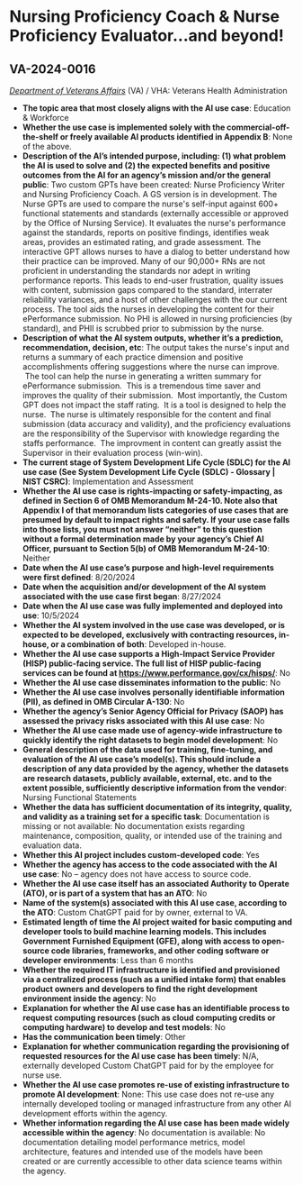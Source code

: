 # Nursing Proficiency Coach & Nurse Proficiency Evaluator...and beyond!
## VA-2024-0016
_[Department of Veterans Affairs](<../3_agency/Department of Veterans Affairs.md>)_ (VA) / VHA: Veterans Health Administration


+ **The topic area that most closely aligns with the AI use case**: Education & Workforce
+ **Whether the use case is implemented solely with the commercial-off-the-shelf or freely available AI products identified in Appendix B**: None of the above.
+ **Description of the AI’s intended purpose, including: (1) what problem the AI is used to solve and (2) the expected benefits and positive outcomes from the AI for an agency’s mission and/or the general public**: Two custom GPTs have been created: Nurse Proficiency Writer and Nursing Proficiency Coach.  A GS version is in development.  The Nurse GPTs are used to compare the nurse's self-input against 600+ functional statements and standards (externally accessible or approved by the Office of Nursing Service).  It evaluates the nurse's performance against the standards, reports on positive findings, identifies weak areas, provides an estimated rating, and grade assessment.  The interactive GPT allows nurses to have a dialog to better understand how their practice can be improved.   Many of our 90,000+ RNs are not proficient in understanding the standards nor adept in writing performance reports. This leads to end-user frustration, quality issues with content, submission gaps compared to the standard, interrater reliability variances, and a host of other challenges with the our current process. The tool aids the nurses in developing the content for their ePerformance submission.  No PHI is allowed in nursing proficiencies (by standard), and PHII is scrubbed prior to submission by the nurse.
+ **Description of what the AI system outputs, whether it’s a prediction, recommendation, decision, etc**: The output takes the nurse's input and returns a summary of each practice dimension and positive accomplishments offering suggestions where the nurse can improve.  The tool can help the nurse in generating a written summary for ePerformance submission.  This is a tremendous time saver and improves the quality of their submission.  Most importantly, the Custom GPT does not impact the staff rating.  It is a tool is designed to help the nurse.  The nurse is ultimately responsible for the content and final submission (data accuracy and validity), and the proficiency evaluations are the responsibility of the Supervisor with knowledge regarding the staffs performance.  The improvment in content can greatly assist the Supervisor in their evaluation process (win-win).
+ **The current stage of System Development Life Cycle (SDLC) for the AI use case (See System Development Life Cycle (SDLC) - Glossary | NIST CSRC)**: Implementation and Assessment
+ **Whether the AI use case is rights-impacting or safety-impacting, as defined in Section 6 of OMB Memorandum M-24-10. Note also that Appendix I of that memorandum lists categories of use cases that are presumed by default to impact rights and safety. If your use case falls into those lists, you must not answer “neither” to this question without a formal determination made by your agency’s Chief AI Officer, pursuant to Section 5(b) of OMB Memorandum M-24-10**: Neither
+ **Date when the AI use case’s purpose and high-level requirements were first defined**: 8/20/2024
+ **Date when the acquisition and/or development of the AI system associated with the use case first began**: 8/27/2024
+ **Date when the AI use case was fully implemented and deployed into use**: 10/5/2024
+ **Whether the AI system involved in the use case was developed, or is expected to be developed, exclusively with contracting resources, in-house, or a combination of both**: Developed in-house.
+ **Whether the AI use case supports a High-Impact Service Provider (HISP) public-facing service. The full list of HISP public-facing services can be found at https://www.performance.gov/cx/hisps/**: No
+ **Whether the AI use case disseminates information to the public**: No
+ **Whether the AI use case involves personally identifiable information (PII), as defined in OMB Circular A-130**: No
+ **Whether the agency’s Senior Agency Official for Privacy (SAOP) has assessed the privacy risks associated with this AI use case**: No
+ **Whether the AI use case made use of agency-wide infrastructure to quickly identify the right datasets to begin model development**: No
+ **General description of the data used for training, fine-tuning, and evaluation of the AI use case’s model(s). This should include a description of any data provided by the agency, whether the datasets are research datasets, publicly available, external, etc. and to the extent possible, sufficiently descriptive information from the vendor**: Nursing Functional Statements
+ **Whether the data has sufficient documentation of its integrity, quality, and validity as a training set for a specific task**: Documentation is missing or not available: No documentation exists regarding maintenance, composition, quality, or intended use of the training and evaluation data.
+ **Whether this AI project includes custom-developed code**: Yes
+ **Whether the agency has access to the code associated with the AI use case**: No – agency does not have access to source code.
+ **Whether the AI use case itself has an associated Authority to Operate (ATO), or is part of a system that has an ATO**: No
+ **Name of the system(s) associated with this AI use case, according to the ATO**: Custom ChatGPT paid for by owner, external to VA.
+ **Estimated length of time the AI project waited for basic computing and developer tools to build machine learning models. This includes Government Furnished Equipment (GFE), along with access to open-source code libraries, frameworks, and other coding software or developer environments**: Less than 6 months
+ **Whether the required IT infrastructure is identified and provisioned via a centralized process (such as a unified intake form) that enables product owners and developers to find the right development environment inside the agency**: No
+ **Explanation for whether the AI use case has an identifiable process to request computing resources (such as cloud computing credits or computing hardware) to develop and test models**: No
+ **Has the communication been timely**: Other
+ **Explanation for whether communication regarding the provisioning of requested resources for the AI use case has been timely**: N/A, externally developed Custom ChatGPT paid for by the employee for nurse use.
+ **Whether the AI use case promotes re-use of existing infrastructure to promote AI development**: None: This use case does not re-use any internally developed tooling or managed infrastructure from any other AI development efforts within the agency.
+ **Whether information regarding the AI use case has been made widely accessible within the agency**: No documentation is available: No documentation detailing model performance metrics, model architecture, features and intended use of the models have been created or are currently accessible to other data science teams within the agency.